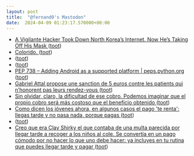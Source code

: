 ```yaml
---
layout: post
title:  "@fernand0's Mastodon"
date:  2024-04-09 01:23:17.570000+00:00
---
```

*  [A Vigilante Hacker Took Down North Korea’s Internet. Now He’s Taking Off His Mask  ](https://www.wired.com/story/p4x-north-korea-internet-hacker-identity-reveal/) ([toot](https://mastodon.social/@fernand0/112238644269517515))
*  [Colorido. ](https://avecesunafoto.wordpress.com/2024/04/08/colorido) ([toot](https://mastodon.social/@fernand0/112238594807999523))
*  [ ](https://mastodon.social/@macosas) ([toot](https://mastodon.social/@fernand0/112236967825273936))
*  [ ](https://mastodon.social/users/fernand0/statuses/112236963602574145/activity) ([toot](https://mastodon.social/users/fernand0/statuses/112236963602574145/activity))
*  [PEP 738 – Adding Android as a supported platform \| peps.python.org ](https://peps.python.org/pep-0738) ([toot](https://mastodon.social/@fernand0/112236748899693046))
*  [Gabriel Attal propose une sanction de 5 euros contre les patients qui n’honorent pas leurs rendez-vous ](https://www.lemonde.fr/societe/article/2024/04/06/gabriel-attal-propose-une-sanction-de-5-euros-contre-les-patients-qui-n-honorent-pas-leurs-rendez-vous_6226381_3224.htm) ([toot](https://mastodon.social/@fernand0/112236680936664195))
*  [Sin olvidar, claro, la dificultad de ese cobro. Podemos imaginar que el propio cobro será más costoso que el beneficio obtenido ](https://mastodon.social/@fernand0/112236636934540539) ([toot](https://mastodon.social/@fernand0/112236636934540539))
*  [Como dicen los jóvenes ahora, en algunos casos el pago &#39;te renta&#39;: llegas tarde y no pasa nada, porque pagas ](https://mastodon.social/@fernand0/112236635931382961) ([toot](https://mastodon.social/@fernand0/112236635931382961))
*  [ ](https://mastodon.social/@macosas) ([toot](https://mastodon.social/@fernand0/112236630299175241))
*  [Creo que era Clay Shirky el que contaba de una multa parecida por llegar tarde a recoger a los niños al cole. Se convertía en un pago cómodo por no hacer lo que uno debe hacer: ya incluyes en tu rutina que puedes llegar tarde y pagar ](https://mastodon.social/@fernand0/112236626888352810) ([toot](https://mastodon.social/@fernand0/112236626888352810))
